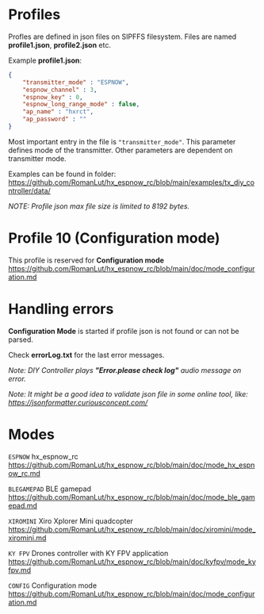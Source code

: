 # Profiles 

Profles are defined in json files on SIPFFS filesystem.
Files are named **profile1.json**, **profile2.json** etc.

Example **profile1.json**:
```json
{
    "transmitter_mode" : "ESPNOW",
    "espnow_channel" : 3,
    "espnow_key" : 0,
    "espnow_long_range_mode" : false,
    "ap_name" : "hxrct",
    "ap_password" : ""
}
```

Most important entry in the file is `"transmitter_mode"`. This parameter defines mode of the transmitter. Other parameters are dependent on transmitter mode.

Examples can be found in folder: https://github.com/RomanLut/hx_espnow_rc/blob/main/examples/tx_diy_controller/data/

*NOTE: Profile json max file size is limited to 8192 bytes.*

# Profile 10 (Configuration mode)

This profile is reserved for **Configuration mode** https://github.com/RomanLut/hx_espnow_rc/blob/main/doc/mode_configuration.md

# Handling errors

**Configuration Mode** is started if profile json is not found or can not be parsed.

Check **errorLog.txt** for the last error messages.

*Note: DIY Controller plays **"Error.please check log"** audio message on error.*

*Note: It might be a good idea to validate json file in some online tool, like: https://jsonformatter.curiousconcept.com/*

# Modes 

`ESPNOW` hx_espnow_rc https://github.com/RomanLut/hx_espnow_rc/blob/main/doc/mode_hx_espnow_rc.md

`BLEGAMEPAD` BLE gamepad https://github.com/RomanLut/hx_espnow_rc/blob/main/doc/mode_ble_gamepad.md

`XIROMINI` Xiro Xplorer Mini quadcopter  https://github.com/RomanLut/hx_espnow_rc/blob/main/doc/xiromini/mode_xiromini.md

`KY FPV` Drones controller with KY FPV application https://github.com/RomanLut/hx_espnow_rc/blob/main/doc/kyfpv/mode_kyfpv.md

`CONFIG` Configuration mode https://github.com/RomanLut/hx_espnow_rc/blob/main/doc/mode_configuration.md
